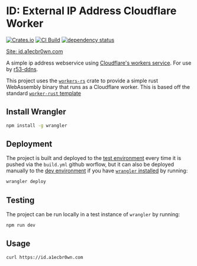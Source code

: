 # ID: External IP Address Cloudflare Worker

[![Crates.io](https://img.shields.io/crates/l/snapcraft)](https://github.com/a1ecbr0wn/id/blob/main/LICENSE) [![CI Build](https://github.com/a1ecbr0wn/id/actions/workflows/build.yml/badge.svg)](https://github.com/a1ecbr0wn/id/actions/workflows/build.yml) [![dependency status](https://deps.rs/repo/github/a1ecbr0wn/id/status.svg)](https://deps.rs/repo/github/a1ecbr0wn/id)

[Site: id.a1ecbr0wn.com](https://id.a1ecbr0wn.com)

A simple ip address webservice using [Cloudflare's workers service](https://developers.cloudflare.com/workers/).  For use by [r53-ddns](https://r53-ddns.noser.net/).

This project uses the [`workers-rs`](https://github.com/cloudflare/workers-rs) crate to provide a simple rust WebAssembly binary that runs as a Cloudflare worker.  This is based off the standard [`worker-rust` template](https://github.com/cloudflare/templates/tree/main/worker-rust)

## Install Wrangler

``` sh
npm install -g wrangler
```

## Deployment

The project is built and deployed to the [test environment](https://test-id.a1ecbr0wn.workers.dev/) every time it is pushed via the `build.yml` github worflow, but it can also be deployed manually to the [dev environment](https://dev-id.a1ecbr0wn.workers.dev) if you have [`wrangler` installed](https://developers.cloudflare.com/workers/get-started/guide/#1-install-wrangler-workers-cli) by running:

```sh
wrangler deploy
```

## Testing

The project can be run locally in a test instance of `wrangler` by running:

```sh
npm run dev
```

## Usage

```sh
curl https://id.a1ecbr0wn.com
```
